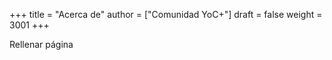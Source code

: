 +++
title = "Acerca de"
author = ["Comunidad YoC+"]
draft = false
weight = 3001
+++

Rellenar página
